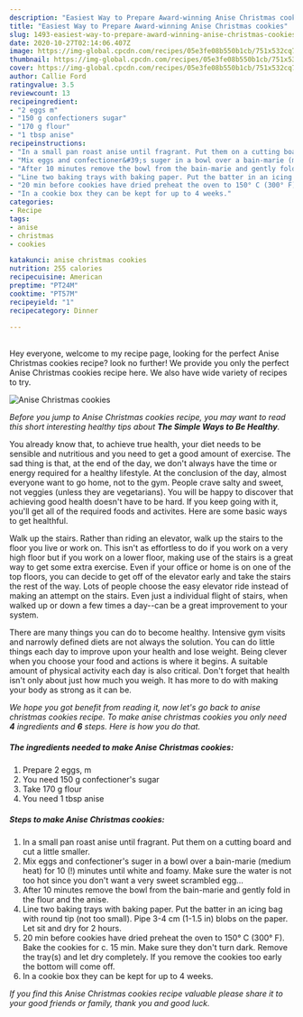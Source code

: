 ```yaml
---
description: "Easiest Way to Prepare Award-winning Anise Christmas cookies"
title: "Easiest Way to Prepare Award-winning Anise Christmas cookies"
slug: 1493-easiest-way-to-prepare-award-winning-anise-christmas-cookies
date: 2020-10-27T02:14:06.407Z
image: https://img-global.cpcdn.com/recipes/05e3fe08b550b1cb/751x532cq70/anise-christmas-cookies-recipe-main-photo.jpg
thumbnail: https://img-global.cpcdn.com/recipes/05e3fe08b550b1cb/751x532cq70/anise-christmas-cookies-recipe-main-photo.jpg
cover: https://img-global.cpcdn.com/recipes/05e3fe08b550b1cb/751x532cq70/anise-christmas-cookies-recipe-main-photo.jpg
author: Callie Ford
ratingvalue: 3.5
reviewcount: 13
recipeingredient:
- "2 eggs m"
- "150 g confectioners sugar"
- "170 g flour"
- "1 tbsp anise"
recipeinstructions:
- "In a small pan roast anise until fragrant. Put them on a cutting board and cut a little smaller."
- "Mix eggs and confectioner&#39;s suger in a bowl over a bain-marie (medium heat) for 10 (!) minutes until white and foamy. Make sure the water is not too hot since you don&#39;t want a very sweet scrambled egg..."
- "After 10 minutes remove the bowl from the bain-marie and gently fold in the flour and the anise."
- "Line two baking trays with baking paper. Put the batter in an icing bag with round tip (not too small). Pipe 3-4 cm (1-1.5 in) blobs on the paper. Let sit and dry for 2 hours."
- "20 min before cookies have dried preheat the oven to 150° C (300° F). Bake the cookies for c. 15 min. Make sure they don&#39;t turn dark. Remove the tray(s) and let dry completely. If you remove the cookies too early the bottom will come off."
- "In a cookie box they can be kept for up to 4 weeks."
categories:
- Recipe
tags:
- anise
- christmas
- cookies

katakunci: anise christmas cookies 
nutrition: 255 calories
recipecuisine: American
preptime: "PT24M"
cooktime: "PT57M"
recipeyield: "1"
recipecategory: Dinner

---
```

<br>
Hey everyone, welcome to my recipe page, looking for the perfect Anise Christmas cookies recipe? look no further! We provide you only the perfect Anise Christmas cookies recipe here. We also have wide variety of recipes to try.
<br>


![Anise Christmas cookies](https://img-global.cpcdn.com/recipes/05e3fe08b550b1cb/751x532cq70/anise-christmas-cookies-recipe-main-photo.jpg)

<i>Before you jump to Anise Christmas cookies recipe, you may want to read this short interesting healthy tips about <strong>The Simple Ways to Be Healthy</strong>.</i>

You already know that, to achieve true health, your diet needs to be sensible and nutritious and you need to get a good amount of exercise. The sad thing is that, at the end of the day, we don't always have the time or energy required for a healthy lifestyle. At the conclusion of the day, almost everyone want to go home, not to the gym. People crave salty and sweet, not veggies (unless they are vegetarians). You will be happy to discover that achieving good health doesn't have to be hard. If you keep going with it, you'll get all of the required foods and activites. Here are some basic ways to get healthful.

Walk up the stairs. Rather than riding an elevator, walk up the stairs to the floor you live or work on. This isn't as effortless to do if you work on a very high floor but if you work on a lower floor, making use of the stairs is a great way to get some extra exercise. Even if your office or home is on one of the top floors, you can decide to get off of the elevator early and take the stairs the rest of the way. Lots of people choose the easy elevator ride instead of making an attempt on the stairs. Even just a individual flight of stairs, when walked up or down a few times a day--can be a great improvement to your system. 

There are many things you can do to become healthy. Intensive gym visits and narrowly defined diets are not always the solution. You can do little things each day to improve upon your health and lose weight. Being clever when you choose your food and actions is where it begins. A suitable amount of physical activity each day is also critical. Don't forget that health isn't only about just how much you weigh. It has more to do with making your body as strong as it can be. 


<i>We hope you got benefit from reading it, now let's go back to anise christmas cookies recipe. To make anise christmas cookies you only need <strong>4</strong> ingredients and <strong>6</strong> steps. Here is how you do that.
</i>

##### The ingredients needed to make Anise Christmas cookies:

1. Prepare 2 eggs, m
1. You need 150 g confectioner&#39;s sugar
1. Take 170 g flour
1. You need 1 tbsp anise


##### Steps to make Anise Christmas cookies:

1. In a small pan roast anise until fragrant. Put them on a cutting board and cut a little smaller.
1. Mix eggs and confectioner&#39;s suger in a bowl over a bain-marie (medium heat) for 10 (!) minutes until white and foamy. Make sure the water is not too hot since you don&#39;t want a very sweet scrambled egg...
1. After 10 minutes remove the bowl from the bain-marie and gently fold in the flour and the anise.
1. Line two baking trays with baking paper. Put the batter in an icing bag with round tip (not too small). Pipe 3-4 cm (1-1.5 in) blobs on the paper. Let sit and dry for 2 hours.
1. 20 min before cookies have dried preheat the oven to 150° C (300° F). Bake the cookies for c. 15 min. Make sure they don&#39;t turn dark. Remove the tray(s) and let dry completely. If you remove the cookies too early the bottom will come off.
1. In a cookie box they can be kept for up to 4 weeks.


<i>If you find this Anise Christmas cookies recipe valuable please share it to your good friends or family, thank you and good luck.</i>
